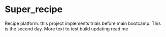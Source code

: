 # Super_recipe
Recipe platform. this project implements trials before main bootcamp.
This is the second day. More text to test build
updating read me

